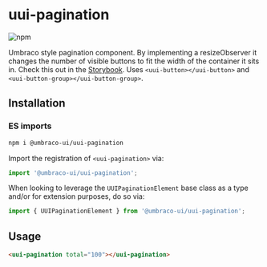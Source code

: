 # uui-pagination

![npm](https://img.shields.io/npm/v/@umbraco-ui/uui-pagination?logoColor=%231B264F)

Umbraco style pagination component. By implementing a resizeObserver it changes the number of visible buttons to fit the width of the container it sits in. Check this out in the [Storybook](https://uui.umbraco.com/?path=/story/uui-pagination--aaa-overview). Uses `<uui-button></uui-button>` and `<uui-button-group></uui-button-group>`.

## Installation

### ES imports

```zsh
npm i @umbraco-ui/uui-pagination
```

Import the registration of `<uui-pagination>` via:

```javascript
import '@umbraco-ui/uui-pagination';
```

When looking to leverage the `UUIPaginationElement` base class as a type and/or for extension purposes, do so via:

```javascript
import { UUIPaginationElement } from '@umbraco-ui/uui-pagination';
```

## Usage

```html
<uui-pagination total="100"></uui-pagination>
```
